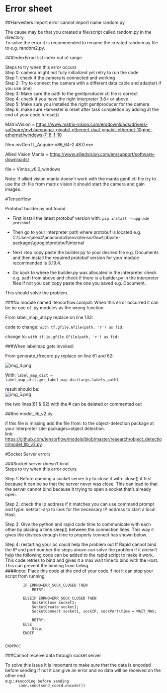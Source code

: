 # Error sheet


##Harvesters
Import error cannot import name random.py

The cause may be that you created a file/script called random.py in the directory. <br>
To solve the error it is recommended to rename the created random.py file to  e.g. random2.py. <br>

###IndexError: list index out of range <br>

Steps to try when this error occurs <br>
Step 0: camera might not fully initialized yet retry to run the code<br>
Step 1: check if the camera is connected and working <br>
Step 2: Try to connect the camera with a different data cable and adapter( if you use one)<br>
Step 3: Make sure the path to the gentlproducer.cti file is correct<br>
Step 4: check if you have the right interpreter 3.6< or above<br>
Step 5: Make sure you installed the right gentlproducer for the camera<br>
Step 6: make sure Harvester is reset after task completion by adding at the end of your code h.reset() <br>

MatrixVision = https://www.matrix-vision.com/en/downloads/drivers-software/mvbluecougar-gigabit-ethernet-dual-gigabit-ethernet-10gige-ethernet/windows-7-8-1-10

file= mvGenTL_Acquire-x86_64-2.48.0.exe


Allied Vision Manta = https://www.alliedvision.com/en/support/software-downloads/

file = Vimba_v6.0_windows 

Note: If allied vision manta doesn’t work with the manta gentl.cti file try to use the cti file from matrix vision it should start the camera and gain images.

#Tensorflow

Protobuf builder.py not found

- First install the latest protobuf version with: ```pip install -–upgrade protobuf``` <br>

- Then go to your interpreter path where protobuf is located e.g. C:\Users\alex4\anaconda3\envs\tensorflow\Lib\site-packages\google\protobuf\internal <br>

- Next step copy paste the builder.py to your desired file e.g. Documents and then install the required protobuf version for your module recommended is 3.19.4. <br>

- Go back to where the builder.py was allocated in the interpreter check e.g. path from above and check if there is a builder.py in the interpreter files if not you can copy paste the one you saved e.g. Document. <br>

This should solve the problem.

###No module named 'tensorflow.compat:
When this error occurred it can be bc one of .py modules as the wrong function <br>

From label_map_util.py replace on line 133: 

code to change: ```with tf.gfile.Gfile(path, 'r') as fid:```

 change to: ```with tf.io.gfile.GFile(path, 'r') as fid:```


  
###When labelmap gets invoked: 

From generate_tfrecord.py replace on line 61 and 62: 

![img_4.png](img_4.png)

With:
```label_map_dict = label_map_util.get_label_map_dict(args.labels_path)```

result should be:  
![img_5.png](img_5.png)

the two lines(61 & 62) with the # can be deleted or commented out

###no model_lib_v2.py

if this file is missing add the file from: to the object-detection package at your interpreter site-packages>object detection.<br>
link: https://github.com/tensorflow/models/blob/master/research/object_detection/model_lib_v2.py <br>

#Socket Server errors

###Socket server doesn’t  bind <br>
Steps to try when this error occurs <br>

Step 1:  Before opening a socket server try to close it with .close() it first because it can be so that the server never was close. This can lead to that the server cannot bind because it trying to open a socket that’s already open. <br>

Step 2: check the Ip address if it matches you can use command prompt and type: netstat -arp to look for the necessary IP address to start a local Host.<br> 

Step 3: Give the python and rapid code time to communicate with each other by placing a time.sleep() between the connection lines. This way it gives the devices enough time to properly connect has shown below.<br>

Step 4: restarting your pc could help the problem out
If Rapid cannot bind the IP and port number the steps above can solve the problem if it doesn’t help the following code can be added to the rapid script to make it work. This code retries to bind and gives it a max wait time to bind with the Host. This can prevent the binding from failing.<br> 
####note: Place this code at the end of your code if not it can stop your script from running

            IF ERRNO=ERR_SOCK_CLOSED THEN
                RETRY;
            
            ELSEIF ERRNO=ERR_SOCK_CLOSED THEN
                SocketClose socket1;
                SocketCreate socket1;
                SocketConnect socket1, sockIP, sockPort\time:= WAIT_MAX;
                
                RETRY;
            ELSE 
                Stop;
            ENDIF
                
        
    ENDPROC
###Cannot receive data through socket server 

To solve this issue it is important to make sure that the data is encoded before sending if not it can give an error and no data will be received on the other end.<br>
e.g.: ```#encoding before sending``` <br>
```       conn.send(send_coord.encode())  ``` 

